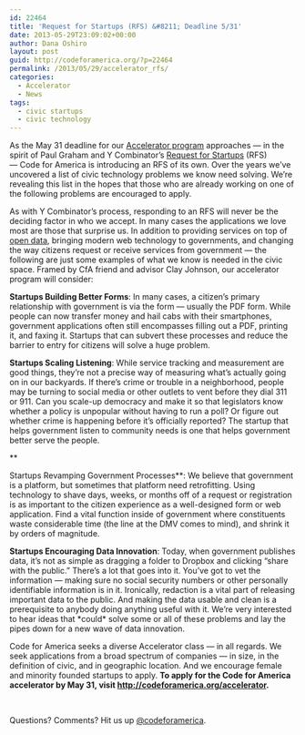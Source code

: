 ```yaml
---
id: 22464
title: 'Request for Startups (RFS) &#8211; Deadline 5/31'
date: 2013-05-29T23:09:02+00:00
author: Dana Oshiro
layout: post
guid: http://codeforamerica.org/?p=22464
permalink: /2013/05/29/accelerator_rfs/
categories:
  - Accelerator
  - News
tags:
  - civic startups
  - civic technology
---
```

As the May 31 deadline for our [Accelerator program](http://codeforamerica.org/accelerator/) approaches — in the spirit of Paul Graham and Y Combinator&#8217;s [Request for Startups](http://ycombinator.com/rfs.html) (RFS) — Code for America is introducing an RFS of its own. Over the years we&#8217;ve uncovered a list of civic technology problems we know need solving. We&#8217;re revealing this list in the hopes that those who are already working on one of the following problems are encouraged to apply.

As with Y Combinator&#8217;s process, responding to an RFS will never be the deciding factor in who we accept. In many cases the applications we love most are those that surprise us. In addition to providing services on top of [open data](http://en.wikipedia.org/wiki/Open_data), bringing modern web technology to governments, and changing the way citizens request or receive services from government — the following are just some examples of what we know is needed in the civic space. Framed by CfA friend and advisor Clay Johnson, our accelerator program will consider:

**Startups Building Better Forms**: In many cases, a citizen&#8217;s primary relationship with government is via the form — usually the PDF form. While people can now transfer money and hail cabs with their smartphones, government applications often still encompasses filling out a PDF, printing it, and faxing it. Startups that can subvert these processes and reduce the barrier to entry for citizens will solve a huge problem.

**Startups Scaling Listening**: While service tracking and measurement are good things, they&#8217;re not a precise way of measuring what&#8217;s actually going on in our backyards. If there&#8217;s crime or trouble in a neighborhood, people may be turning to social media or other outlets to vent before they dial 311 or 911. Can you scale-up democracy and make it so that legislators know whether a policy is unpopular without having to run a poll? Or figure out whether crime is happening before it&#8217;s officially reported? The startup that helps government listen to community needs is one that helps government better serve the people.
  
**
  
Startups Revamping Government Processes**: We believe that government is a platform, but sometimes that platform need retrofitting. Using technology to shave days, weeks, or months off of a request or registration is as important to the citizen experience as a well-designed form or web application. Find a vital function inside of government where constituents waste considerable time (the line at the DMV comes to mind), and shrink it by orders of magnitude.

**Startups Encouraging Data Innovation**: Today, when government publishes data, it&#8217;s not as simple as dragging a folder to Dropbox and clicking &#8220;share with the public.&#8221; There&#8217;s a lot that goes into it. You&#8217;ve got to vet the information — making sure no social security numbers or other personally identifiable information is in it. Ironically, redaction is a vital part of releasing important data to the public. And making the data usable and clean is a prerequisite to anybody doing anything useful with it. We&#8217;re very interested to hear ideas that \*could\* solve some or all of these problems and lay the pipes down for a new wave of data innovation.

Code for America seeks a diverse Accelerator class — in all regards. We seek applications from a broad spectrum of companies — in size, in the definition of civic, and in geographic location. And we encourage female and minority founded startups to apply. **To apply for the Code for America accelerator by May 31, visit <http://codeforamerica.org/accelerator>.**

&nbsp;

Questions? Comments? Hit us up <a href="http://twitter.com/codeforamerica" target="_blank">@codeforamerica</a>.